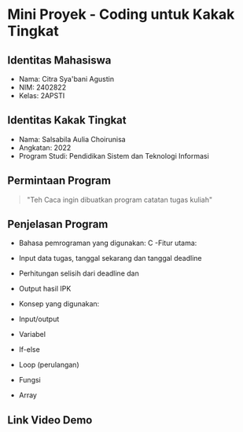 # Mini Proyek - Coding untuk Kakak Tingkat 
## Identitas Mahasiswa 
- Nama: Citra Sya'bani Agustin
- NIM: 2402822
- Kelas: 2APSTI
## Identitas Kakak Tingkat 
- Nama: Salsabila Aulia Choirunisa
- Angkatan: 2022
- Program Studi: Pendidikan Sistem dan Teknologi Informasi
## Permintaan Program 
> "Teh Caca ingin dibuatkan program catatan tugas kuliah" 
 
## Penjelasan Program 
- Bahasa pemrograman yang digunakan: C
-Fitur utama:
- Input data tugas, tanggal sekarang dan tanggal deadline
- Perhitungan selisih dari deadline dan 
- Output hasil IPK

- Konsep yang digunakan: 
- Input/output
- Variabel
- If-else
- Loop (perulangan)
- Fungsi
- Array 
## Link Video Demo
